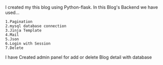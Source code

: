 I created my this blog using Python-flask.
In this Blog's Backend we have used...

	1.Pagination
	2.mysql database connection
	3.Jinja Template
	4.Mail
	5.Json
	6.Login with Session
	7.Delete
	
I have Created admin panel for add or delete Blog detail with database
